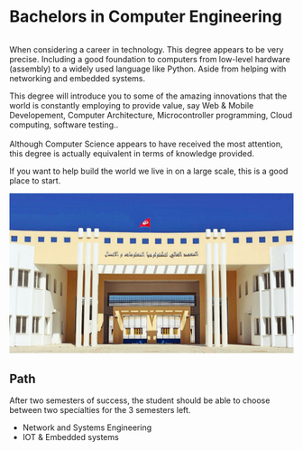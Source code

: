 # Bachelors in Computer Engineering



<div class="row">
<div class="column">

When considering a career in technology. This degree appears to be very precise. Including  a good foundation to computers from low-level hardware (assembly) to a widely used language like Python. Aside from helping with networking and embedded systems.
</div>
<div class="column">
This degree will introduce you to some of the amazing innovations that the world is constantly employing to provide value, say Web & Mobile Developement, Computer Architecture, Microcontroller programming, Cloud computing, software testing..

</div>
<BR>
Although Computer Science appears to have received the most attention, this degree is actually equivalent in terms of knowledge provided.

If you want to help build the world we live in on a large scale, this is a good place to start.
</div>


![Photo of Mountain](images/ISTIC-BC.png)


## Path
After two semesters of success, the student should be able to choose between two specialties for the 3 semesters left.
- Network and Systems Engineering
- IOT & Embedded systems
